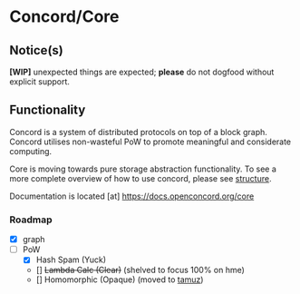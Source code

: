 # Concord/Core

Notice(s)
----
**[WIP]** unexpected things are expected; **please** do not dogfood without explicit support.

Functionality
----
Concord is a system of distributed protocols on top of a block graph. Concord utilises non-wasteful PoW to promote meaningful and considerate computing.

Core is moving towards pure storage abstraction functionality. To see a more complete overview of how to use concord, please see [structure](https://openconcord.org/structure).

Documentation is located [at] <https://docs.openconcord.org/core>
### Roadmap
- [x] graph
- [ ] PoW
  - [x] Hash Spam (Yuck)
  - [\] ~~Lambda Calc (Clear)~~ (shelved to focus 100% on hme)
  - [\] Homomorphic (Opaque) (moved to [tamuz](https://git.openconcord.org/tamuz))

